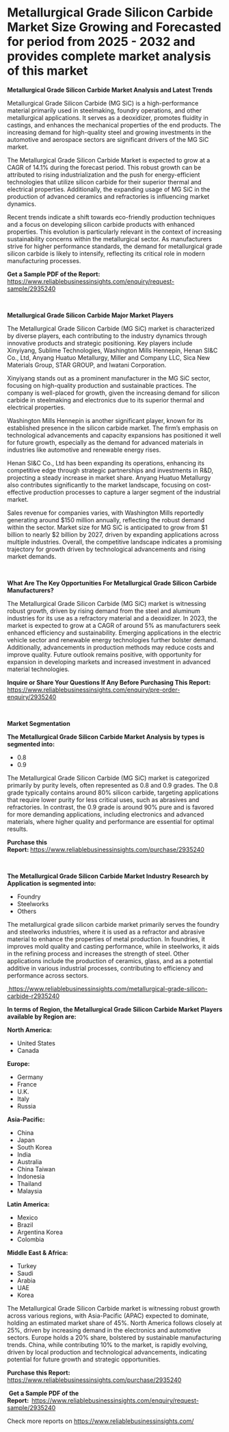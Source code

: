 <p><h1>Metallurgical Grade Silicon Carbide Market Size Growing and Forecasted for period from 2025 - 2032 and provides complete market analysis of this market</h1></p><p><strong>Metallurgical Grade Silicon Carbide Market Analysis and Latest Trends</strong></p>
<p><p>Metallurgical Grade Silicon Carbide (MG SiC) is a high-performance material primarily used in steelmaking, foundry operations, and other metallurgical applications. It serves as a deoxidizer, promotes fluidity in castings, and enhances the mechanical properties of the end products. The increasing demand for high-quality steel and growing investments in the automotive and aerospace sectors are significant drivers of the MG SiC market.</p><p>The Metallurgical Grade Silicon Carbide Market is expected to grow at a CAGR of 14.1% during the forecast period. This robust growth can be attributed to rising industrialization and the push for energy-efficient technologies that utilize silicon carbide for their superior thermal and electrical properties. Additionally, the expanding usage of MG SiC in the production of advanced ceramics and refractories is influencing market dynamics. </p><p>Recent trends indicate a shift towards eco-friendly production techniques and a focus on developing silicon carbide products with enhanced properties. This evolution is particularly relevant in the context of increasing sustainability concerns within the metallurgical sector. As manufacturers strive for higher performance standards, the demand for metallurgical grade silicon carbide is likely to intensify, reflecting its critical role in modern manufacturing processes.</p></p>
<p><strong>Get a Sample PDF of the Report:&nbsp;</strong> <a href="https://www.reliablebusinessinsights.com/enquiry/request-sample/2935240?utm_campaign=2811&utm_medium=2&utm_source=Github&utm_content=ia&utm_term=14032025&utm_id=metallurgical-grade-silicon-carbide">https://www.reliablebusinessinsights.com/enquiry/request-sample/2935240</a></p>
<p>&nbsp;</p>
<p><strong>Metallurgical Grade Silicon Carbide Major Market Players</strong></p>
<p><p>The Metallurgical Grade Silicon Carbide (MG SiC) market is characterized by diverse players, each contributing to the industry dynamics through innovative products and strategic positioning. Key players include Xinyiyang, Sublime Technologies, Washington Mills Hennepin, Henan SI&C Co., Ltd, Anyang Huatuo Metallurgy, Miller and Company LLC, Sica New Materials Group, STAR GROUP, and Iwatani Corporation.</p><p>Xinyiyang stands out as a prominent manufacturer in the MG SiC sector, focusing on high-quality production and sustainable practices. The company is well-placed for growth, given the increasing demand for silicon carbide in steelmaking and electronics due to its superior thermal and electrical properties.</p><p>Washington Mills Hennepin is another significant player, known for its established presence in the silicon carbide market. The firm’s emphasis on technological advancements and capacity expansions has positioned it well for future growth, especially as the demand for advanced materials in industries like automotive and renewable energy rises.</p><p>Henan SI&C Co., Ltd has been expanding its operations, enhancing its competitive edge through strategic partnerships and investments in R&D, projecting a steady increase in market share. Anyang Huatuo Metallurgy also contributes significantly to the market landscape, focusing on cost-effective production processes to capture a larger segment of the industrial market.</p><p>Sales revenue for companies varies, with Washington Mills reportedly generating around $150 million annually, reflecting the robust demand within the sector. Market size for MG SiC is anticipated to grow from $1 billion to nearly $2 billion by 2027, driven by expanding applications across multiple industries. Overall, the competitive landscape indicates a promising trajectory for growth driven by technological advancements and rising market demands.</p></p>
<p>&nbsp;</p>
<p><strong>What Are The Key Opportunities For Metallurgical Grade Silicon Carbide Manufacturers?</strong></p>
<p><p>The Metallurgical Grade Silicon Carbide (MG SiC) market is witnessing robust growth, driven by rising demand from the steel and aluminum industries for its use as a refractory material and a deoxidizer. In 2023, the market is expected to grow at a CAGR of around 5% as manufacturers seek enhanced efficiency and sustainability. Emerging applications in the electric vehicle sector and renewable energy technologies further bolster demand. Additionally, advancements in production methods may reduce costs and improve quality. Future outlook remains positive, with opportunity for expansion in developing markets and increased investment in advanced material technologies.</p></p>
<p><strong>Inquire or Share Your Questions If Any Before Purchasing This Report:</strong> <a href="https://www.reliablebusinessinsights.com/enquiry/pre-order-enquiry/2935240?utm_campaign=2811&utm_medium=2&utm_source=Github&utm_content=ia&utm_term=14032025&utm_id=metallurgical-grade-silicon-carbide">https://www.reliablebusinessinsights.com/enquiry/pre-order-enquiry/2935240</a></p>
<p>&nbsp;</p>
<p><strong>Market Segmentation</strong></p>
<p><strong>The Metallurgical Grade Silicon Carbide Market Analysis by types is segmented into:</strong></p>
<p><ul><li>0.8</li><li>0.9</li></ul></p>
<p><p>The Metallurgical Grade Silicon Carbide (MG SiC) market is categorized primarily by purity levels, often represented as 0.8 and 0.9 grades. The 0.8 grade typically contains around 80% silicon carbide, targeting applications that require lower purity for less critical uses, such as abrasives and refractories. In contrast, the 0.9 grade is around 90% pure and is favored for more demanding applications, including electronics and advanced materials, where higher quality and performance are essential for optimal results.</p></p>
<p><strong>Purchase this Report:&nbsp;</strong><a href="https://www.reliablebusinessinsights.com/purchase/2935240?utm_campaign=2811&utm_medium=2&utm_source=Github&utm_content=ia&utm_term=14032025&utm_id=metallurgical-grade-silicon-carbide">https://www.reliablebusinessinsights.com/purchase/2935240</a></p>
<p>&nbsp;</p>
<p><strong>The Metallurgical Grade Silicon Carbide Market Industry Research by Application is segmented into:</strong></p>
<p><ul><li>Foundry</li><li>Steelworks</li><li>Others</li></ul></p>
<p><p>The metallurgical grade silicon carbide market primarily serves the foundry and steelworks industries, where it is used as a refractor and abrasive material to enhance the properties of metal production. In foundries, it improves mold quality and casting performance, while in steelworks, it aids in the refining process and increases the strength of steel. Other applications include the production of ceramics, glass, and as a potential additive in various industrial processes, contributing to efficiency and performance across sectors.</p></p>
<p><a href="https://www.reliablebusinessinsights.com/metallurgical-grade-silicon-carbide-r2935240?utm_campaign=2811&utm_medium=2&utm_source=Github&utm_content=ia&utm_term=14032025&utm_id=metallurgical-grade-silicon-carbide">&nbsp;https://www.reliablebusinessinsights.com/metallurgical-grade-silicon-carbide-r2935240</a></p>
<p><strong>In terms of Region, the Metallurgical Grade Silicon Carbide Market Players available by Region are:</strong></p>
<p>
    <p> <strong> North America: </strong>
        <ul>
            <li>United States</li>
            <li>Canada</li>
        </ul>
        </p> 
    <p> <strong> Europe: </strong>
        <ul>
            <li>Germany</li>
            <li>France</li>
            <li>U.K.</li>
            <li>Italy</li>
            <li>Russia</li>
        </ul>
        </p> 
    <p> <strong> Asia-Pacific: </strong>
        <ul>
            <li>China</li>
            <li>Japan</li>
            <li>South Korea</li>
            <li>India</li>
            <li>Australia</li>
            <li>China Taiwan</li>
            <li>Indonesia</li>
            <li>Thailand</li>
            <li>Malaysia</li>
        </ul>
        </p> 
    <p> <strong> Latin America: </strong>
        <ul>
            <li>Mexico</li>
            <li>Brazil</li>
            <li>Argentina Korea</li>
            <li>Colombia</li>
        </ul>
        </p> 
    <p> <strong> Middle East & Africa: </strong>
        <ul>
            <li>Turkey</li>
            <li>Saudi</li>
            <li>Arabia</li>
            <li>UAE</li>
            <li>Korea</li>
        </ul>
    </p>
    </p>
<p><p>The Metallurgical Grade Silicon Carbide market is witnessing robust growth across various regions, with Asia-Pacific (APAC) expected to dominate, holding an estimated market share of 45%. North America follows closely at 25%, driven by increasing demand in the electronics and automotive sectors. Europe holds a 20% share, bolstered by sustainable manufacturing trends. China, while contributing 10% to the market, is rapidly evolving, driven by local production and technological advancements, indicating potential for future growth and strategic opportunities.</p></p>
<p><strong>Purchase this Report: </strong><a href="https://www.reliablebusinessinsights.com/purchase/2935240?utm_campaign=2811&utm_medium=2&utm_source=Github&utm_content=ia&utm_term=14032025&utm_id=metallurgical-grade-silicon-carbide">https://www.reliablebusinessinsights.com/purchase/2935240</a></p>
<p>&nbsp;<strong>Get a Sample PDF of the Report:&nbsp;&nbsp;</strong><a href="https://www.reliablebusinessinsights.com/enquiry/request-sample/2935240?utm_campaign=2811&utm_medium=2&utm_source=Github&utm_content=ia&utm_term=14032025&utm_id=metallurgical-grade-silicon-carbide">https://www.reliablebusinessinsights.com/enquiry/request-sample/2935240</a></p>
<p><strong></strong></p>
<p>Check more reports on <a href="https://www.reliablebusinessinsights.com/?utm_campaign=2811&utm_medium=2&utm_source=Github&utm_content=ia&utm_term=14032025&utm_id=metallurgical-grade-silicon-carbide">https://www.reliablebusinessinsights.com/</a></p>